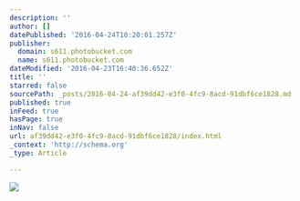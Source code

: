 ```yaml
---
description: ''
author: []
datePublished: '2016-04-24T10:20:01.257Z'
publisher:
  domain: s611.photobucket.com
  name: s611.photobucket.com
dateModified: '2016-04-23T16:40:36.652Z'
title: ''
starred: false
sourcePath: _posts/2016-04-24-af39dd42-e3f0-4fc9-8acd-91dbf6ce1828.md
published: true
inFeed: true
hasPage: true
inNav: false
url: af39dd42-e3f0-4fc9-8acd-91dbf6ce1828/index.html
_context: 'http://schema.org'
_type: Article

---
```

![](http://i611.photobucket.com/albums/tt191/Leda_Grace_Rasmussen/2016-04-21%2022.02.27_zpseh7fmfmv.jpg?1461429556880&1461429565143&1461429577968&1461429588769&1461429602722&1461429624428)
